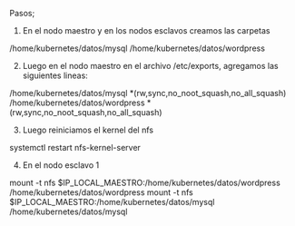 

Pasos;

1. En el nodo maestro y en los nodos esclavos creamos las carpetas

/home/kubernetes/datos/mysql
/home/kubernetes/datos/wordpress

2. Luego en el nodo maestro en el archivo /etc/exports, agregamos las siguientes lineas:
   
/home/kubernetes/datos/mysql *(rw,sync,no_noot_squash,no_all_squash)
/home/kubernetes/datos/wordpress *(rw,sync,no_noot_squash,no_all_squash)

3. Luego reiniciamos el kernel del nfs

systemctl restart nfs-kernel-server

4. En el nodo esclavo 1

mount -t nfs $IP_LOCAL_MAESTRO:/home/kubernetes/datos/wordpress /home/kubernetes/datos/wordpress
mount -t nfs $IP_LOCAL_MAESTRO:/home/kubernetes/datos/mysql /home/kubernetes/datos/mysql
